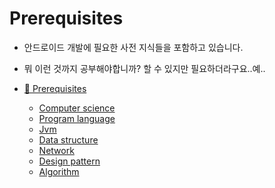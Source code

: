 # Prerequisites
  - 안드로이드 개발에 필요한 사전 지식들을 포함하고 있습니다.
  - 뭐 이런 것까지 공부해야합니까? 할 수 있지만 필요하더라구요..예..

- [📌 Prerequisites](https://github.com/Knowre-Dev/AndroidDevCurriculum/blob/master/Prerequisites/Prerequisites.md)
  - [Computer science](https://github.com/Knowre-Dev/AndroidDevCurriculum/blob/master/Prerequisites/ComputerScience/ComputerScience.md)
  - [Program language](https://github.com/Knowre-Dev/AndroidDevCurriculum/blob/master/Prerequisites/ProgrammingLanguage/ProgrammingLanguage.md)
  - [Jvm](https://github.com/Knowre-Dev/AndroidDevCurriculum/blob/master/Prerequisites/Jvm/Jvm.md)
  - [Data structure](https://github.com/Knowre-Dev/AndroidDevCurriculum/blob/master/Prerequisites/DataStructure/DataStructure.md)
  - [Network](https://github.com/Knowre-Dev/AndroidDevCurriculum/blob/master/Prerequisites/Network/Network.md)
  - [Design pattern](https://github.com/Knowre-Dev/AndroidDevCurriculum/blob/master/Prerequisites/DesignPattern/DesignPattern.md)
  - [Algorithm](https://github.com/Knowre-Dev/AndroidDevCurriculum/blob/master/Prerequisites/Algorithm/Algorithm.md)
